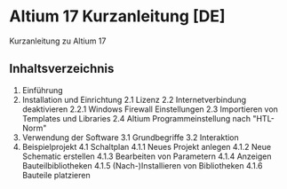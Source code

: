 # Altium 17 Kurzanleitung [DE]

Kurzanleitung zu Altium 17

## Inhaltsverzeichnis

1. Einführung
2. Installation und Einrichtung
2.1 Lizenz
2.2 Internetverbindung deaktivieren
2.2.1 Windows Firewall Einstellungen
2.3 Importieren von Templates und Libraries
2.4 Altium Programmeinstellung nach "HTL-Norm"
3. Verwendung der Software
3.1 Grundbegriffe
3.2 Interaktion
4. Beispielprojekt
4.1 Schaltplan
4.1.1 Neues Projekt anlegen
4.1.2 Neue Schematic erstellen
4.1.3 Bearbeiten von Parametern
4.1.4 Anzeigen Bauteilbibliotheken
4.1.5 (Nach-)Installieren von Bibliotheken
4.1.6 Bauteile platzieren
